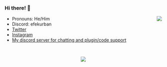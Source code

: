 
### Hi there! :wave:
  
<img align='right' src="https://discord.c99.nl/widget/theme-1/749999019480055939.png"/>
  
- Pronouns: He/Him
- Discord: efekurban
- [Twitter](https://twitter.com/efekurbann) 
- [Instagram](https://instagram.com/efekurbann) 
- [My discord server for chatting and plugin/code support](https://discord.gg/9vcAHQnZsg)

<br>

<p align="center"><img align="center" src="https://github-readme-stats.vercel.app/api?username=efekurbann&hide=contribs,prs&show_icons=true&theme=tokyonight"</p>
